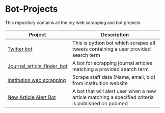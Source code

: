 # Bot-Projects
This repository contains all the my web scrapping and bot projects

| Project | Description |
| ---- | ---- |
| [Twitter bot](https://github.com/ckigenk/Twitter-bot) | This is python bot which scrapes all tweets containing a user provided search term |
| [Journal_article_finder_bot](https://github.com/ckigenk/Journal_article_finder_bot) | A bot for scrapping journal articles matching a provided search term
| [Institution web scrapping](https://github.com/ckigenk/Institution-web-scrapping) | Scrape staff data (Name, email, bio) from instituition website
| [New Article Alert Bot](https://github.com/ckigenk/New-journal-article-alert) | A bot that will alert user when a new article matching a specified criteria is published on pubmed

